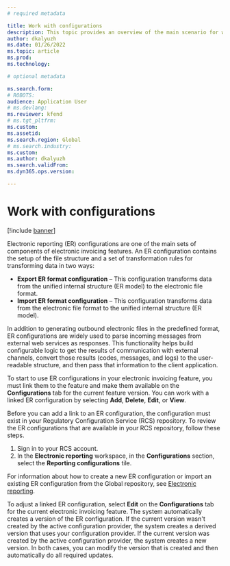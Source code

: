 ```yaml
---
# required metadata

title: Work with configurations
description: This topic provides an overview of the main scenario for working with Electronic reporting (ER) configurations from the Globalization features workspace.
author: dkalyuzh
ms.date: 01/26/2022
ms.topic: article
ms.prod: 
ms.technology: 

# optional metadata

ms.search.form: 
# ROBOTS: 
audience: Application User
# ms.devlang: 
ms.reviewer: kfend
# ms.tgt_pltfrm: 
ms.custom: 
ms.assetid: 
ms.search.region: Global
# ms.search.industry: 
ms.custom: 
ms.author: dkalyuzh
ms.search.validFrom: 
ms.dyn365.ops.version: 

---
```


# Work with configurations

[!include [banner](../includes/banner.md)]

Electronic reporting (ER) configurations are one of the main sets of components of electronic invoicing features. An ER configuration contains the setup of the file structure and a set of transformation rules for transforming data in two ways:

- **Export ER format configuration** – This configuration transforms data from the unified internal structure (ER model) to the electronic file format.
- **Import ER format configuration** – This configuration transforms data from the electronic file format to the unified internal structure (ER model).

In addition to generating outbound electronic files in the predefined format, ER configurations are widely used to parse incoming messages from external web services as responses. This functionality helps build configurable logic to get the results of communication with external channels, convert those results (codes, messages, and logs) to the user-readable structure, and then pass that information to the client application.

To start to use ER configurations in your electronic invoicing feature, you must link them to the feature and make them available on the **Configurations** tab for the current feature version. You can work with a linked ER configuration by selecting **Add**, **Delete**, **Edit**, or **View**.

Before you can add a link to an ER configuration, the configuration must exist in your Regulatory Configuration Service (RCS) repository. To review the ER configurations that are available in your RCS repository, follow these steps.

1. Sign in to your RCS account.
2. In the **Electronic reporting** workspace, in the **Configurations** section, select the **Reporting configurations** tile.

For information about how to create a new ER configuration or import an existing ER configuration from the Global repository, see [Electronic reporting](../../fin-ops-core/dev-itpro/analytics/general-electronic-reporting.md).

To adjust a linked ER configuration, select **Edit** on the **Configurations** tab for the current electronic invoicing feature. The system automatically creates a version of the ER configuration. If the current version wasn't created by the active configuration provider, the system creates a derived version that uses your configuration provider. If the current version was created by the active configuration provider, the system creates a new version. In both cases, you can modify the version that is created and then automatically do all required updates.
